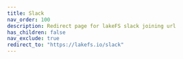 ```yaml
---
title: Slack
nav_order: 100
description: Redirect page for lakeFS slack joining url
has_children: false
nav_exclude: true
redirect_to: "https://lakefs.io/slack"
---
```


